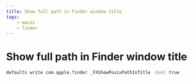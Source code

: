 ```yaml
---
title: Show full path in Finder window title
tags:
    - macos
    - finder
---
```


# Show full path in Finder window title

~~~ bash
defaults write com.apple.finder _FXShowPosixPathInTitle -bool true
~~~
